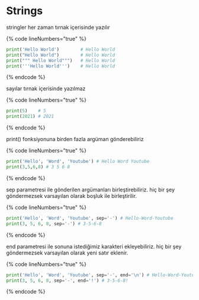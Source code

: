 # Strings

stringler her zaman tırnak içerisinde yazılır

{% code lineNumbers="true" %}
```python
print('Hello World')        # Hello World    
print("Hello World")        # Hello World
print(""" Hello World""")   # Hello World
print('''Hello World''')    # Hello World
```
{% endcode %}

sayılar tırnak içerisinde yazılmaz

{% code lineNumbers="true" %}
```python
print(5)    # 5
print(2021) # 2021
```
{% endcode %}

print() fonksiyonuna birden fazla argüman gönderebiliriz

{% code lineNumbers="true" %}
```python
print('Hello', 'Word', 'Youtube') # Hello Word Youtube
print(3,5,6,8) # 3 5 6 8
```
{% endcode %}

sep parametresi ile gönderilen argümanları birleştirebiliriz. hiç bir şey göndermezsek varsayılan olarak boşluk ile birleştirilir.

{% code lineNumbers="true" %}
```python
print('Hello', 'Word', 'Youtube', sep='-') # Hello-Word-Youtube
print(3, 5, 6, 8, sep='-') # 3-5-6-8
```
{% endcode %}

end parametresi ile sonuna istediğimiz karakteri ekleyebiliriz. hiç bir şey göndermezsek varsayılan olarak yeni satır eklenir.

{% code lineNumbers="true" %}
```python
print('Hello', 'Word', 'Youtube', sep='-', end='\n') # Hello-Word-Youtube
print(3, 5, 6, 8, sep='-', end='!') # 3-5-6-8!
```
{% endcode %}

